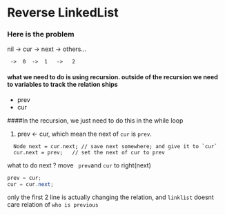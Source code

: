 
# Reverse LinkedList

### Here is the problem 
 nil -> cur -> next -> others...
 
     ->  0  ->  1   ->   2

#### what we need to do is using recursion. outside of the recursion we need to variables to track the relation ships
- prev
- cur

####In the recursion, we just need to do this in the while loop

1. prev <- cur, which mean the next of `cur` is `prev`.

```
  Node next = cur.next; // save next somewhere; and give it to `cur`
  cur.next = prev;   // set the next of cur to prev
```

what to do next ?
move ` prev`and `cur` to right(next) 
```java
prev = cur;
cur = cur.next;
```
only the first 2 line is actually changing the relation, and `linklist` doesnt care relation of `who is previous`



